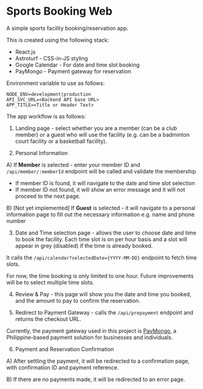 # Sports Booking Web

A simple sports facility booking/reservation app.

This is created using the following stack:

- React.js
- Astroturf - CSS-in-JS styling
- Google Calendar - For date and time slot booking
- PayMongo - Payment gateway for reservation

Environment variable to use as follows:

```
NODE_ENV=development|production
API_SVC_URL=<Backend API base URL>
APP_TITLE=<Title or Header Text>
```

The app workflow is as follows:

1. Landing page - select whether you are a member (can be a club member) or a guest who will use the facility (e.g. can be a badminton court facility or a basketball facility).

2. Personal Information

A) If **Member** is selected - enter your member ID and `/api/member/:memberId` endpoint will be called and validate the membership

- If member ID is found, it will navigate to the date and time slot selection
- If member ID not found, it will show an error message and it will not proceed to the next page.

B) [Not yet implemented] If **Guest** is selected - it will navigate to a personal information page to fill out the necessary information e.g. name and phone number

3. Date and Time selection page - allows the user to choose date and time to book the facility. Each time slot is on per hour basis and a slot will appear in grey (disabled) if the time is already booked.

It calls the `/api/calendar?selectedDate={YYYY-MM-DD}` endpoint to fetch time slots.

For now, the time booking is only limited to one hour. Future improvements will be to select multiple time slots.

4. Review & Pay - this page will show you the date and time you booked, and the amount to pay to confirm the reservation.

5. Redirect to Payment Gateway - calls the `/api/prepayment` endpoint and returns the checkout URL.

Currently, the payment gateway used in this project is [PayMongo](https://www.paymongo.com/), a Philippine-based payment solution for businesses and individuals.

6. Payment and Reservation Confirmation

A) After settling the payment, it will be redirected to a confirmation page, with confirmation ID and payment reference.

B) If there are no payments made, it will be redirected to an error page.
